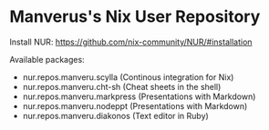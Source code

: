 # Manverus's Nix User Repository

Install NUR: https://github.com/nix-community/NUR/#installation

Available packages:

* nur.repos.manveru.scylla (Continous integration for Nix)
* nur.repos.manveru.cht-sh (Cheat sheets in the shell)
* nur.repos.manveru.markpress (Presentations with Markdown)
* nur.repos.manveru.nodeppt (Presentations with Markdown)
* nur.repos.manveru.diakonos (Text editor in Ruby)
